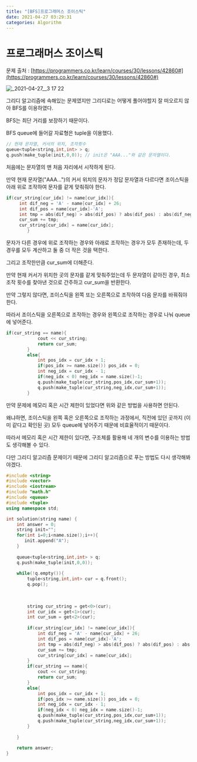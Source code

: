 ```yaml
---
title: "[BFS]프로그래머스 조이스틱"
date: 2021-04-27 03:29:31
categories: Algorithm
---
```

# 프로그래머스 조이스틱

문제 출처 : [https://programmers.co.kr/learn/courses/30/lessons/42860#](https://programmers.co.kr/learn/courses/30/lessons/42860#)

![_2021-04-27__3 17 22](https://user-images.githubusercontent.com/55180768/116132507-9c5f4b80-a708-11eb-9c2a-7d9812723694.png)


그리디 알고리즘에 속해있는 문제였지만 그리디로는 어떻게 풀어야할지 잘 떠오르지 않아 BFS를 이용하였다. 

BFS는 최단 거리를 보장하기 때문이다. 

BFS queue에 들어갈 자료형은 tuple을 이용했다. 

```cpp
// 현재 문자열, 커서의 위치, 조작횟수
queue<tuple<string,int,int> > q;
q.push(make_tuple(init,0,0)); // init은 "AAA..."와 같은 문자열이다.
```

처음에는 문자열의 맨 처음 자리에서 시작하게 된다. 

만약 현재 문자열("AAA...")의 커서 위치의 문자가 정답 문자열과 다르다면 조이스틱을 아래 위로 조작하여 문자를 같게 맞춰줘야 한다. 

```cpp
if(cur_string[cur_idx] != name[cur_idx]){
     int dif_neg = 'A' - name[cur_idx] + 26;
     int dif_pos = name[cur_idx]-'A';
     int tmp = abs(dif_neg) > abs(dif_pos) ? abs(dif_pos) : abs(dif_neg);
     cur_sum += tmp;
     cur_string[cur_idx] = name[cur_idx];
        }
```

문자가 다른 경우에 위로 조작하는 경우와 아래로 조작하는 경우가 모두 존재하는데, 두 경우를 모두 계산하고 둘 중 더 작은 것을 택한다. 

그리고 조작한만큼 cur_sum에 더해준다.

만약 현재 커서가 위치한 곳의 문자를 같게 맞춰주었는데 두 문자열이 같아진 경우, 최소 조작 횟수를 찾아낸 것으로 간주하고 cur_sum을 반환한다. 

만약 그렇지 않다면, 조이스틱을 왼쪽 또는 오른쪽으로 조작하여 다음 문자를 바꿔줘야 한다. 

따라서 조이스틱을 오른쪽으로 조작하는 경우와 왼쪽으로 조작하는 경우로 나눠 queue에 넣어준다. 

```cpp
if(cur_string == name){
            cout << cur_string;
            return cur_sum;
        }
        else{
            int pos_idx = cur_idx + 1;
            if(pos_idx >= name.size()) pos_idx = 0;
            int neg_idx = cur_idx - 1;
            if(neg_idx < 0) neg_idx = name.size()-1;
            q.push(make_tuple(cur_string,pos_idx,cur_sum+1));
            q.push(make_tuple(cur_string,neg_idx,cur_sum+1));
        }
```

만약 문제에 메모리 혹은 시간 제한이 있었다면 위와 같은 방법을 사용하면 안된다. 

왜냐하면, 조이스틱을 왼쪽 혹은 오른쪽으로 조작하는 과정에서, 직전에 있던 곳까지 (이미 같다고 확인된 곳) 모두 queue에 넣어주기 때문에 비효율적이기 때문이다. 

따라서 메모리 혹은 시간 제한이 있다면, 구조체를 활용해 네 개의 변수를 이용하는 방법도 생각해볼 수 있다. 

다만 그리디 알고리즘 문제이기 때문에 그리디 알고리즘으로 푸는 방법도 다시 생각해봐야겠다. 

```cpp
#include <string>
#include <vector>
#include <iostream>
#include "math.h"
#include <queue>
#include <tuple>
using namespace std;

int solution(string name) {
    int answer = 0;
    string init="";
    for(int i=0;i<name.size();i++){
       init.append("A"); 
    }
    
    queue<tuple<string,int,int> > q;
    q.push(make_tuple(init,0,0));
    
   	while(!q.empty()){
        tuple<string,int,int> cur = q.front();
       	q.pop();
        
        
       	
        string cur_string = get<0>(cur);
        int cur_idx = get<1>(cur);
        int cur_sum = get<2>(cur);
        
        if(cur_string[cur_idx] != name[cur_idx]){
        	int dif_neg = 'A' - name[cur_idx] + 26;
       		int dif_pos = name[cur_idx]-'A';
    		int tmp = abs(dif_neg) > abs(dif_pos) ? abs(dif_pos) : abs(dif_neg);
            cur_sum += tmp;
            cur_string[cur_idx] = name[cur_idx];
        }
        if(cur_string == name){
            cout << cur_string;
            return cur_sum;
        }
        else{
            int pos_idx = cur_idx + 1;
            if(pos_idx >= name.size()) pos_idx = 0;
            int neg_idx = cur_idx - 1;
            if(neg_idx < 0) neg_idx = name.size()-1;
            q.push(make_tuple(cur_string,pos_idx,cur_sum+1));
            q.push(make_tuple(cur_string,neg_idx,cur_sum+1));
        }
        
    } 
    
    return answer;
}
```
